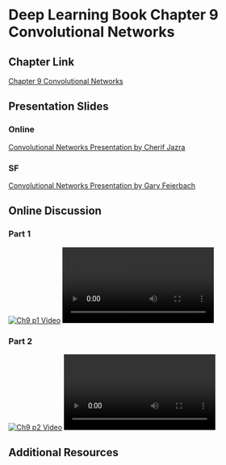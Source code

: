 
# Deep Learning Book Chapter 9 Convolutional Networks

## Chapter Link

[Chapter 9 Convolutional Networks](http://www.deeplearningbook.org/contents/convnets.html)

## Presentation Slides

### Online

[Convolutional Networks Presentation by Cherif Jazra](DLB-CNN-Jazra.pdf)

### SF

[Convolutional Networks Presentation by Gary Feierbach](DLB-CNN-Feierbach.pdf)


## Online Discussion

### Part 1
[![Ch9 p1 Video](http://img.youtube.com/LZckG0Bqghg/0.jpg)](https://youtu.be/LZckG0Bqghg)
<VIDEO>https://youtu.be/LZckG0Bqghg</VIDEO>

### Part 2
[![Ch9 p2 Video](http://img.youtube.com/5H6Z4zJkuXw/0.jpg)](https://youtu.be/5H6Z4zJkuXw)
<VIDEO>https://youtu.be/5H6Z4zJkuXw</VIDEO>

## Additional Resources



